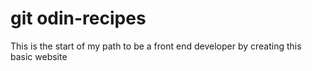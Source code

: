 # git odin-recipes
This is the start of my path to be a front end developer by creating this basic website
